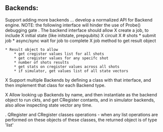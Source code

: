 Backends:
--------------------------------------------------------------------------------------
Support adding more backends ... develop a normalized API for Backend engine.
NOTE: the following interface will hinder the use of Probe() debugging gate
. The backend interface should allow 
	X create a job, to include
		X initial state (like initstate, prepqubits)
		X circuit
		X # shots
	* submit job
	* async/sync wait for job to complete
	X job method to get result object

	* Result object to allow
		* get cregister values list for all shots
		* get cregister values for any specifc shot
		* number of shots results
		* get stats on cregister values across all shots
		* if simulator, get values list of all state vectors

X Support multiple Backends by defining a class with that interface, and then implement that
class for each Backend type.

X Allow looking up Backends by name, and then instantiate as the backend object to run
ckts, and get CRegister contants, and in simulator backends, also allow inspecting
state vector any time.

. QRegister and CRegister classes operations - when any list operations are performed on 
these objects of these classes, the returned object is of type 'list'
